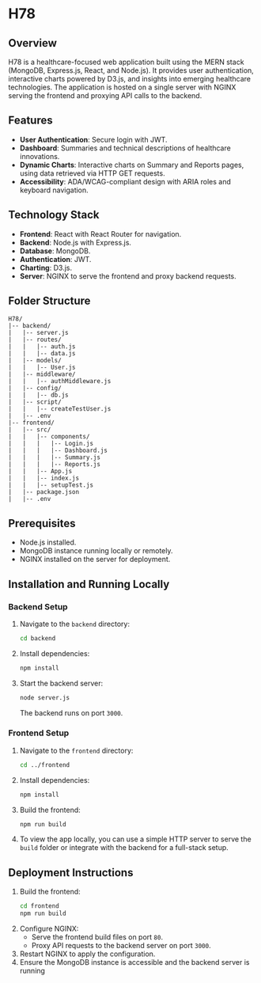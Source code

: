 # H78 


## Overview
H78 is a healthcare-focused web application built using the MERN stack (MongoDB, Express.js, React, and Node.js). It provides user authentication, interactive charts powered by D3.js, and insights into emerging healthcare technologies. The application is hosted on a single server with NGINX serving the frontend and proxying API calls to the backend.

## Features
- **User Authentication**: Secure login with JWT.
- **Dashboard**: Summaries and technical descriptions of healthcare innovations.
- **Dynamic Charts**: Interactive charts on Summary and Reports pages, using data retrieved via HTTP GET requests.
- **Accessibility**: ADA/WCAG-compliant design with ARIA roles and keyboard navigation.

## Technology Stack
- **Frontend**: React with React Router for navigation.
- **Backend**: Node.js with Express.js.
- **Database**: MongoDB.
- **Authentication**: JWT.
- **Charting**: D3.js.
- **Server**: NGINX to serve the frontend and proxy backend requests.

## Folder Structure
```plaintext
H78/
|-- backend/
|   |-- server.js
|   |-- routes/
|   |   |-- auth.js
|   |   |-- data.js
|   |-- models/
|   |   |-- User.js
|   |-- middleware/
|   |   |-- authMiddleware.js
|   |-- config/
|   |   |-- db.js
|   |-- script/
|   |   |-- createTestUser.js
|   |-- .env
|-- frontend/
|   |-- src/
|   |   |-- components/
|   |   |   |-- Login.js
|   |   |   |-- Dashboard.js
|   |   |   |-- Summary.js
|   |   |   |-- Reports.js
|   |   |-- App.js
|   |   |-- index.js
|   |   |-- setupTest.js
|   |-- package.json
|   |-- .env
```

## Prerequisites
- Node.js installed.
- MongoDB instance running locally or remotely.
- NGINX installed on the server for deployment.

## Installation and Running Locally

### Backend Setup
1. Navigate to the `backend` directory:
   ```bash
   cd backend
   ```
2. Install dependencies:
   ```bash
   npm install
   ```
3. Start the backend server:
   ```bash
   node server.js
   ```
   The backend runs on port `3000`.

### Frontend Setup
1. Navigate to the `frontend` directory:
   ```bash
   cd ../frontend
   ```
2. Install dependencies:
   ```bash
   npm install
   ```
3. Build the frontend:
   ```bash
   npm run build
   ```
4. To view the app locally, you can use a simple HTTP server to serve the `build` folder or integrate with the backend for a full-stack setup.

## Deployment Instructions
1. Build the frontend:
   ```bash
   cd frontend
   npm run build
   ```
2. Configure NGINX:
   - Serve the frontend build files on port `80`.
   - Proxy API requests to the backend server on port `3000`.
3. Restart NGINX to apply the configuration.
4. Ensure the MongoDB instance is accessible and the backend server is running
